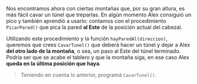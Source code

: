 Nos encontramos ahora con ciertas montañas que, por su gran altura, es más fácil cavar un túnel que treparlas. En algún momento Alex consiguió un pico y también aprendió a usarlo: contamos con el procedimiento `PicarPared()` que pica la pared **al Este** de la posición actual del cabezal.

Utilizando este procedimiento y la función `hayParedAl(direccion)`, queremos que crees `CavarTunel()` que deberá hacer un túnel y dejar a Alex **del otro lado de la montaña**, o sea, un paso al Este del túnel terminado. Podría ser que se acabe el tablero y que la montaña siga, en ese caso Alex **queda en la última posición que haya**.

> Teniendo en cuenta lo anterior, programá `CavarTunel()`.